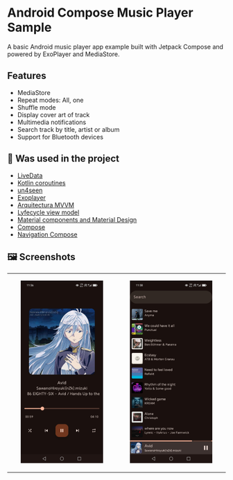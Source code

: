 # Android Compose Music Player Sample

A basic Android music player app example built with Jetpack Compose and powered by ExoPlayer and MediaStore.


## Features

* MediaStore
* Repeat modes: All, one
* Shuffle mode
* Display cover art of track
* Multimedia notifications
* Search track by title, artist or album
* Support for Bluetooth devices

## :wrench: Was used in the project
* [LiveData](https://developer.android.com/topic/libraries/architecture/livedata)
* [Kotlin coroutines](https://developer.android.com/kotlin/coroutines)
* [un4seen](https://www.un4seen.com/)
* [Exoplayer](https://developer.android.com/media/media3/exoplayer)
* [Arquitectura MVVM](https://developer.android.com/jetpack/guide)
* [Lyfecycle view model](https://developer.android.com/jetpack/androidx/releases/lifecycle)
* [Material components and Material Design](https://material.io/components)
* [Compose](https://developer.android.com/jetpack/compose)
* [Navigation Compose](https://developer.android.com/jetpack/compose/navigation)

## :framed_picture: Screenshots
|||
|--|--|
|<p align="center" width="80%"><img src="https://github.com/hall9zeha/MusicPlayerCompose/blob/main/docs/screenshots/screen1.jpg"  alt="drawing" width="80%" height="80%"/></p>|<p align="center" width="80%"><img src="https://github.com/hall9zeha/MusicPlayerCompose/blob/main/docs/screenshots/screen2.jpg" alt="drawing" width="80%" height="80%"/></p>|<p align="center" width="80%"><img src="https://github.com/hall9zeha/MusicPlayerApp/blob/main/docs/screenshots/screen4.jpg"  alt="drawing" width="80%" height="80%"/></p>






